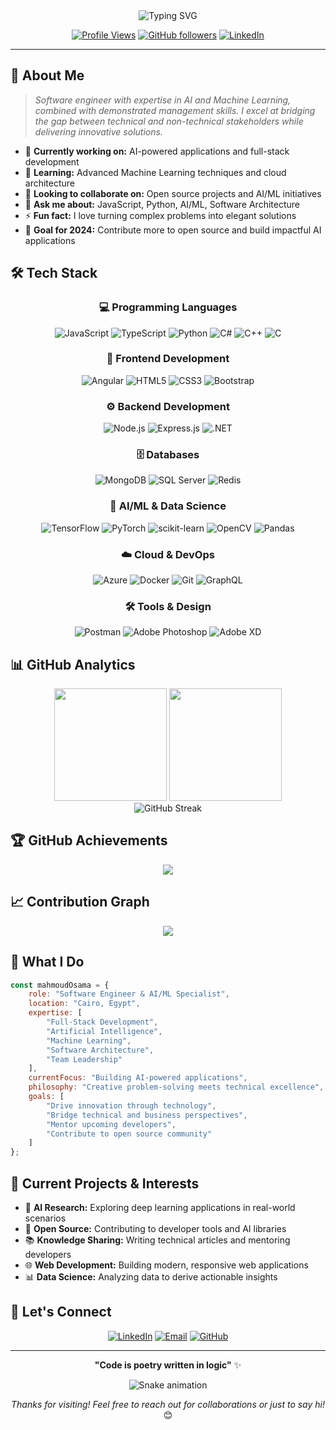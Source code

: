 <div align="center">
  <img src="https://readme-typing-svg.herokuapp.com/?font=Fira+Code&size=32&duration=2800&pause=2000&color=A855F7&center=true&vCenter=true&width=940&lines=Hi+%F0%9F%91%8B%2C+I'm+Mahmoud+Osama;Software+Engineer+%26+AI%2FML+Specialist;Building+the+future+with+code+%F0%9F%9A%80" alt="Typing SVG" />
</div>

<div align="center">
  
  [![Profile Views](https://komarev.com/ghpvc/?username=mahmoudosama9&label=Profile%20Views&color=6366f1&style=for-the-badge)](https://github.com/mahmoudosama9)
  [![GitHub followers](https://img.shields.io/github/followers/mahmoudosama9?label=Followers&style=for-the-badge&color=8b5cf6)](https://github.com/mahmoudosama9?tab=followers)
  [![LinkedIn](https://img.shields.io/badge/LinkedIn-Connect-blue?style=for-the-badge&logo=linkedin)](https://linkedin.com/in/mahmoud-osama)
  
</div>

---

## 🚀 About Me

> *Software engineer with expertise in AI and Machine Learning, combined with demonstrated management skills. I excel at bridging the gap between technical and non-technical stakeholders while delivering innovative solutions.*

- 🔭 **Currently working on:** AI-powered applications and full-stack development
- 🌱 **Learning:** Advanced Machine Learning techniques and cloud architecture
- 👯 **Looking to collaborate on:** Open source projects and AI/ML initiatives
- 💬 **Ask me about:** JavaScript, Python, AI/ML, Software Architecture
- ⚡ **Fun fact:** I love turning complex problems into elegant solutions
- 🎯 **Goal for 2024:** Contribute more to open source and build impactful AI applications

## 🛠️ Tech Stack

<div align="center">

### 💻 Programming Languages
![JavaScript](https://img.shields.io/badge/JavaScript-F7DF1E?style=for-the-badge&logo=javascript&logoColor=black)
![TypeScript](https://img.shields.io/badge/TypeScript-007ACC?style=for-the-badge&logo=typescript&logoColor=white)
![Python](https://img.shields.io/badge/Python-14354C?style=for-the-badge&logo=python&logoColor=white)
![C#](https://img.shields.io/badge/C%23-239120?style=for-the-badge&logo=c-sharp&logoColor=white)
![C++](https://img.shields.io/badge/C%2B%2B-00599C?style=for-the-badge&logo=c%2B%2B&logoColor=white)
![C](https://img.shields.io/badge/C-00599C?style=for-the-badge&logo=c&logoColor=white)

### 🎨 Frontend Development
![Angular](https://img.shields.io/badge/Angular-DD0031?style=for-the-badge&logo=angular&logoColor=white)
![HTML5](https://img.shields.io/badge/HTML5-E34F26?style=for-the-badge&logo=html5&logoColor=white)
![CSS3](https://img.shields.io/badge/CSS3-1572B6?style=for-the-badge&logo=css3&logoColor=white)
![Bootstrap](https://img.shields.io/badge/Bootstrap-563D7C?style=for-the-badge&logo=bootstrap&logoColor=white)

### ⚙️ Backend Development
![Node.js](https://img.shields.io/badge/Node.js-43853D?style=for-the-badge&logo=node.js&logoColor=white)
![Express.js](https://img.shields.io/badge/Express.js-404D59?style=for-the-badge&logo=express&logoColor=%2361DAFB)
![.NET](https://img.shields.io/badge/.NET-5C2D91?style=for-the-badge&logo=.net&logoColor=white)

### 🗄️ Databases
![MongoDB](https://img.shields.io/badge/MongoDB-4EA94B?style=for-the-badge&logo=mongodb&logoColor=white)
![SQL Server](https://img.shields.io/badge/Microsoft%20SQL%20Server-CC2927?style=for-the-badge&logo=microsoft%20sql%20server&logoColor=white)
![Redis](https://img.shields.io/badge/Redis-DC382D?style=for-the-badge&logo=redis&logoColor=white)

### 🤖 AI/ML & Data Science
![TensorFlow](https://img.shields.io/badge/TensorFlow-FF6F00?style=for-the-badge&logo=tensorflow&logoColor=white)
![PyTorch](https://img.shields.io/badge/PyTorch-EE4C2C?style=for-the-badge&logo=pytorch&logoColor=white)
![scikit-learn](https://img.shields.io/badge/scikit--learn-F7931E?style=for-the-badge&logo=scikit-learn&logoColor=white)
![OpenCV](https://img.shields.io/badge/OpenCV-27338e?style=for-the-badge&logo=OpenCV&logoColor=white)
![Pandas](https://img.shields.io/badge/Pandas-2C2D72?style=for-the-badge&logo=pandas&logoColor=white)

### ☁️ Cloud & DevOps
![Azure](https://img.shields.io/badge/Azure-0078D4?style=for-the-badge&logo=microsoft-azure&logoColor=white)
![Docker](https://img.shields.io/badge/Docker-2496ED?style=for-the-badge&logo=docker&logoColor=white)
![Git](https://img.shields.io/badge/Git-F05032?style=for-the-badge&logo=git&logoColor=white)
![GraphQL](https://img.shields.io/badge/GraphQL-E10098?style=for-the-badge&logo=graphql&logoColor=white)

### 🛠️ Tools & Design
![Postman](https://img.shields.io/badge/Postman-FF6C37?style=for-the-badge&logo=postman&logoColor=white)
![Adobe Photoshop](https://img.shields.io/badge/Adobe%20Photoshop-31A8FF?style=for-the-badge&logo=Adobe%20Photoshop&logoColor=black)
![Adobe XD](https://img.shields.io/badge/Adobe%20XD-470137?style=for-the-badge&logo=Adobe%20XD&logoColor=#FF61F6)

</div>

## 📊 GitHub Analytics

<div align="center">
  <img height="180em" src="https://github-readme-stats.vercel.app/api?username=mahmoudosama9&show_icons=true&theme=tokyonight&include_all_commits=true&count_private=true"/>
  <img height="180em" src="https://github-readme-stats.vercel.app/api/top-langs/?username=mahmoudosama9&layout=compact&langs_count=8&theme=tokyonight"/>
</div>

<div align="center">
  <img src="https://github-readme-streak-stats.herokuapp.com/?user=mahmoudosama9&theme=tokyonight" alt="GitHub Streak"/>
</div>

## 🏆 GitHub Achievements

<div align="center">
  <img src="https://github-profile-trophy.vercel.app/?username=mahmoudosama9&theme=darkhub&margin-w=15&margin-h=15&column=7&no-frame=true&no-bg=false" />
</div>

## 📈 Contribution Graph

<div align="center">
  <img src="https://github-readme-activity-graph.vercel.app/graph?username=mahmoudosama9&theme=tokyo-night&bg_color=1a1b27&color=a9b1d6&line=f7768e&point=bb9af7&area=true&hide_border=true" />
</div>

## 💼 What I Do

```javascript
const mahmoudOsama = {
    role: "Software Engineer & AI/ML Specialist",
    location: "Cairo, Egypt",
    expertise: [
        "Full-Stack Development",
        "Artificial Intelligence",
        "Machine Learning",
        "Software Architecture",
        "Team Leadership"
    ],
    currentFocus: "Building AI-powered applications",
    philosophy: "Creative problem-solving meets technical excellence",
    goals: [
        "Drive innovation through technology",
        "Bridge technical and business perspectives",
        "Mentor upcoming developers",
        "Contribute to open source community"
    ]
};
```

## 🎯 Current Projects & Interests

- 🤖 **AI Research:** Exploring deep learning applications in real-world scenarios
- 🔧 **Open Source:** Contributing to developer tools and AI libraries
- 📚 **Knowledge Sharing:** Writing technical articles and mentoring developers
- 🌐 **Web Development:** Building modern, responsive web applications
- 📊 **Data Science:** Analyzing data to derive actionable insights

## 🤝 Let's Connect

<div align="center">

[![LinkedIn](https://img.shields.io/badge/LinkedIn-0077B5?style=for-the-badge&logo=linkedin&logoColor=white)](https://linkedin.com/in/mahmoud-osama)
[![Email](https://img.shields.io/badge/Email-D14836?style=for-the-badge&logo=gmail&logoColor=white)](mailto:mahmoud.osama@example.com)
[![GitHub](https://img.shields.io/badge/GitHub-100000?style=for-the-badge&logo=github&logoColor=white)](https://github.com/mahmoudosama9)

</div>

---

<div align="center">
  
  **"Code is poetry written in logic"** ✨
  
  <img src="https://raw.githubusercontent.com/mahmoudosama9/mahmoudosama9/output/snake.svg" alt="Snake animation" />
  
  *Thanks for visiting! Feel free to reach out for collaborations or just to say hi!* 😊
  
</div>
